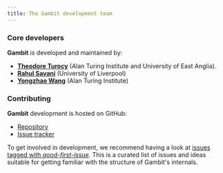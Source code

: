```yaml
---
title: The Gambit development team
---
```


### Core developers

**Gambit** is developed and maintained by:


* [**Theodore Turocy**](https://tturocy.github.io) (Alan Turing Institute and University of East Anglia).
* [**Rahul Savani**](https://www.csc.liv.ac.uk/~rahul/) (University of Liverpool)
* [**Yongzhao Wang**](https://sites.google.com/umich.edu/yongzhao-wang/) (Alan Turing Institute)


### Contributing

**Gambit** development is hosted on GitHub:

* [Repository](https://github.com/gambitproject/gambit)
* [Issue tracker](https://github.com/gambitproject/gambit/issues)

To get involved in development, we recommend having a look at
[issues tagged with *good-first-issue*](https://github.com/gambitproject/gambit/issues?q=is%3Aissue+is%3Aopen+label%3Agood-first-issue).
This is a curated list of issues and ideas suitable for getting familiar with
the structure of Gambit's internals.
